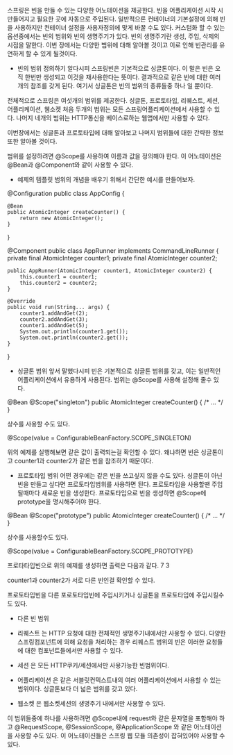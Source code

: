스프링은 빈을 만들 수 있는 다양한 어노테이션을 제공한다.
빈을 어플리케이션 시작 시 만들어지고 필요한 곳에 자동으로 주입된다.
일반적으론 컨테이너의 기본설정에 의해 빈을 사용하지만
컨테이너 설정을 사용자정의에 맞게 바꿀 수도 있다.
커스텀화 할 수 있는 옵션중에서는 빈의 범위와 빈의 생명주기가 있다.
빈의 생명주기란 생성, 주입, 삭제의 시점을 말한다.
이번 장에서는 다양한 범위에 대해 알아볼 것이고 이로 인해 빈관리를 유연하게 할 수 있게 될것이다.

- 빈의 범위 정의하기
알다시피 스프링빈은 기본적으로 싱글톤이다.
이 말은 빈은 오직 한번만 생성되고 이것을 재사용한다는 뜻이다.
결과적으로 같은 빈에 대한 여러개의 참조를 갖게 된다.
여기서 싱글톤은 빈의 범위의 종류들중 하나 일 뿐이다.

전체적으로 스프링은 여섯개의 범위를 제공한다.
싱글톤, 프로토타입, 리퀘스트, 세션, 어플리케이션, 웹소켓
처음 두개의 범위는 모든 스프링어플리케이션에서 사용할 수 있다.
나머지 네개의 범위는 HTTP통신을 베이스로하는 웹앱에서만 사용할 수 있다.

이번장에서는 싱글톤과 프로토타입에 대해 알아보고 나머지 범위들에 대한 간략한 정보 또한 알아볼 것이다.

범위를 설정하려면 @Scope를 사용하여 이름과 값을 정의해야 한다.
이 어노테이션은 @Bean과 @Component와 같이 사용할 수 있다.

- 예제의 템플릿
범위의 개념을 배우기 위해서 간단한 예시를 만들어보자.

@Configuration
public class AppConfig {

    @Bean
    public AtomicInteger createCounter() {
        return new AtomicInteger();
    }
}

@Component
public class AppRunner implements CommandLineRunner {
    private final AtomicInteger counter1;
    private final AtomicInteger counter2;

    public AppRunner(AtomicInteger counter1, AtomicInteger counter2) {
        this.counter1 = counter1;
        this.counter2 = counter2;
    }

    @Override
    public void run(String... args) {
        counter1.addAndGet(2);
        counter2.addAndGet(3);
        counter1.addAndGet(5);
        System.out.println(counter1.get());
        System.out.println(counter2.get());
    }
}

- 싱글톤 범위
앞서 말했다시피 빈은 기본적으로 싱글톤 범위를 갖고, 이는 일반적인 어플리케이션에서
유용하게 사용된다.
범위는 @Scope를 사용해 설정해 줄수 있다.

@Bean
@Scope("singleton")
public AtomicInteger createCounter() { /* ... */ }

상수를 사용할 수도 있다.

@Scope(value = ConfigurableBeanFactory.SCOPE_SINGLETON)

위의 예제를 실행해보면 같은 값이 출력되는걸 확인할 수 있다.
왜냐하면 빈은 싱글톤이고 counter1과 counter2가 같은 빈을 참조하기 때문이다.

- 프로토타입 범위
어떤 경우에는 같은 빈을 쓰고싶지 않을 수도 있다.
싱글톤이 아닌 빈을 만들고 싶다면 프로토타입범위를 사용하면 된다.
프로토타입을 사용할땐 주입될때마다 새로운 빈을 생성한다.
프로토타입으로 빈을 생성하면 @Scope에 prototype을 명시해주어야 한다.

@Bean
@Scope("prototype")
public AtomicInteger createCounter() { /* ... */ }

상수를 사용할수도 있다.

@Scope(value = ConfigurableBeanFactory.SCOPE_PROTOTYPE)

프로타타입빈으로 위의 예제를 생성하면 출력은 다음과 같다.
7
3

counter1과 counter2가 서로 다른 빈인걸 확인할 수 있다.

프로토타입빈을 다른 포로토타입빈에 주입시키거나
싱글톤을 프로토타입에 주입시킬수도 있다.

- 다른 빈 범위
* 리퀘스트 는 HTTP 요청에 대한 전체적인 생명주기내에서만 사용할 수 있다.
다양한 스프링컴포넌트에 의해 요청을 처리하는 경우 리퀘스트 범위의 빈은 
이러한 요청들에 대한 컴포넌트들에서만 사용할 수 있다.

* 세션 은 모든 HTTP쿠키/세션에서만 사용가능한 빈범위이다.

* 어플리케이션 은 같은 서블릿컨텍스트내의 여러 어플리케이션에서 사용할 수 있는 범위이다.
싱글톤보다 더 넓은 범위를 갖고 있다.

* 웹소켓 은 웹소켓세션의 생명주기 내에서만 사용할 수 있다.

이 범위들중에 하나를 사용하려면 @Scope내에 request와 같은 문자열을 포함해야 하고
@RequestScope, @SessionScope, @ApplicationScope 와 같은 어노테이션을 사용할 수도 있다.
이 어노테이션들은 스프링 웹 모듈 의존성이 잡혀있어야 사용할 수 있다.



